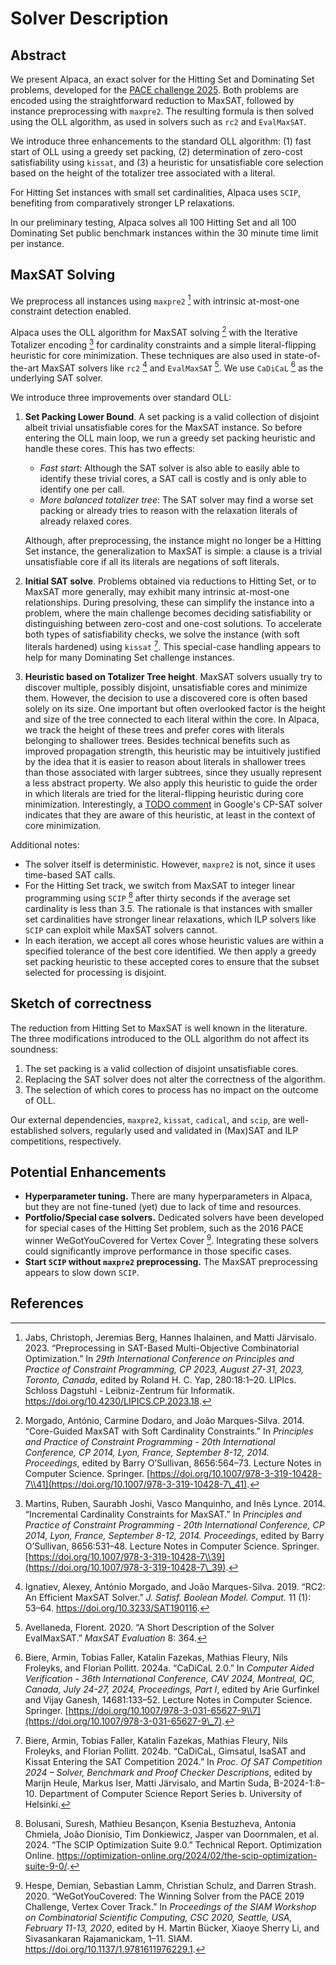 # Solver Description

## Abstract

We present Alpaca, an exact solver for the Hitting Set and Dominating Set problems, developed for the  [PACE challenge 2025](https://pacechallenge.org/2025).
Both problems are encoded using the straightforward reduction to MaxSAT, followed by instance preprocessing with `maxpre2`.
The resulting formula is then solved using the OLL algorithm, as used in solvers such as `rc2` and `EvalMaxSAT`.

We introduce three enhancements to the standard OLL algorithm: (1) fast start of OLL using a greedy set packing, (2)
determination of zero-cost satisfiability using `kissat`, and (3) a heuristic for unsatisfiable core selection based
on the height of the totalizer tree associated with a literal.

For Hitting Set instances with small set cardinalities, Alpaca uses `SCIP`, benefiting from comparatively stronger LP relaxations.

In our preliminary testing, Alpaca solves all 100 Hitting Set and all 100 Dominating Set public benchmark instances
within the 30 minute time limit per instance.

## MaxSAT Solving

We preprocess all instances using `maxpre2` [^7] with intrinsic at-most-one constraint detection enabled.

Alpaca uses the OLL algorithm for MaxSAT solving [^9] with the Iterative Totalizer encoding [^8] for cardinality constraints
and a simple literal-flipping heuristic for core minimization. These techniques are also used in state-of-the-art MaxSAT solvers
like `rc2` [^6] and `EvalMaxSAT` [^1]. We use `CaDiCaL` [^2] as the underlying SAT solver.

We introduce three improvements over standard OLL:

1. **Set Packing Lower Bound**. A set packing is a valid collection of disjoint albeit trivial unsatisfiable cores for the MaxSAT instance. 
   So before entering the OLL main loop, we run a greedy set packing heuristic and handle these cores. This has two effects:
    - _Fast start_: Although the SAT solver is also able to easily able to identify these trivial cores, a SAT call is costly and is only able to identify one per call.
    - _More balanced totalizer tree_: The SAT solver may find a worse set packing or already tries to reason with the relaxation literals of already relaxed cores.

   Although, after preprocessing, the instance might no longer be a Hitting Set instance, the generalization to MaxSAT is simple: a clause is a trivial
   unsatisfiable core if all its literals are negations of soft literals.

2. **Initial SAT solve**. Problems obtained via reductions to Hitting Set, or to MaxSAT more generally, may exhibit many
   intrinsic at-most-one relationships.
   During presolving, these can simplify the instance into a problem, where the main challenge becomes deciding
   satisfiability or distinguishing between zero-cost and one-cost solutions.
   To accelerate both types of satisfiability checks, we solve the instance (with soft literals hardened) using `kissat` [^3].
   This special-case handling appears to help for many Dominating Set challenge instances.

3.  **Heuristic based on Totalizer Tree height**. MaxSAT solvers usually try to discover multiple, possibly disjoint, unsatisfiable cores
    and minimize them. However, the decision to use a discovered core is often based solely on its size. One important but
    often overlooked factor is the height and size of the tree connected to each literal within the core.
    In Alpaca, we track the height of these trees and prefer cores with literals belonging to shallower trees.
    Besides technical benefits such as improved propagation strength, this heuristic may be intuitively justified by the
    idea that it is easier to reason about literals in shallower trees than those associated with larger subtrees,
    since they usually represent a less abstract property.
    We also apply this heuristic to guide the order in which literals are tried for the literal-flipping heuristic during
    core minimization.
    Interestingly, a [TODO comment](https://github.com/google/or-tools/blob/474b5c337f5a4ed7a7a5e87f1cae2de7dc311b1e/ortools/sat/optimization.cc#L135) in Google's CP-SAT solver indicates that they are aware of this heuristic, at
    least in the context of core minimization.

Additional notes:
- The solver itself is deterministic. However, `maxpre2` is not, since it uses time-based SAT calls.
- For the Hitting Set track, we switch from MaxSAT to integer linear programming using `SCIP` [^4] after thirty seconds if the
  average set cardinality is less than $3.5$. The rationale is that instances with smaller set cardinalities have stronger
  linear relaxations, which ILP solvers like `SCIP` can exploit while MaxSAT solvers cannot.
- In each iteration, we accept all cores whose heuristic values are within a specified tolerance of the best core
  identified. We then apply a greedy set packing heuristic to these accepted cores to ensure that the subset selected
  for processing is disjoint.

## Sketch of correctness

The reduction from Hitting Set to MaxSAT is well known in the literature.
The three modifications introduced to the OLL algorithm do not affect its soundness:
1. The set packing is a valid collection of disjoint unsatisfiable cores.
2. Replacing the SAT solver does not alter the correctness of the algorithm.
3. The selection of which cores to process has no impact on the outcome of OLL.

Our external dependencies, `maxpre2`, `kissat`, `cadical`, and `scip`, are well-established solvers, regularly used and
validated in (Max)SAT and ILP competitions, respectively.

## Potential Enhancements

- **Hyperparameter tuning.** There are many hyperparameters in Alpaca, but they are not fine-tuned (yet) due to lack of time and resources.
- **Portfolio/Special case solvers.** Dedicated solvers have been developed for special cases of the Hitting Set problem,
  such as the 2016 PACE winner WeGotYouCovered for Vertex Cover [^5]. Integrating these solvers could significantly improve performance in those specific cases.
- **Start `SCIP` without `maxpre2` preprocessing.** The MaxSAT preprocessing appears to
  slow down `SCIP`.

## References

[^1]: Avellaneda, Florent. 2020. “A Short Description of the Solver
EvalMaxSAT.” *MaxSAT Evaluation* 8: 364.

[^2]: Biere, Armin, Tobias Faller, Katalin Fazekas, Mathias Fleury, Nils
Froleyks, and Florian Pollitt. 2024a. “CaDiCaL 2.0.” In *Computer Aided
Verification - 36th International Conference, CAV 2024, Montreal, QC,
Canada, July 24-27, 2024, Proceedings, Part I*, edited by Arie Gurfinkel
and Vijay Ganesh, 14681:133–52. Lecture Notes in Computer Science.
Springer.
[https://doi.org/10.1007/978-3-031-65627-9\\7](https://doi.org/10.1007/978-3-031-65627-9\_7).

[^3]: Biere, Armin, Tobias Faller, Katalin Fazekas, Mathias Fleury, Nils
Froleyks, and Florian Pollitt. 2024b. “CaDiCaL, Gimsatul, IsaSAT and Kissat Entering the SAT
Competition 2024.” In *Proc. Of SAT Competition 2024 – Solver, Benchmark
and Proof Checker Descriptions*, edited by Marijn Heule, Markus Iser,
Matti Järvisalo, and Martin Suda, B-2024-1:8–10. Department of Computer
Science Report Series b. University of Helsinki.

[^4]: Bolusani, Suresh, Mathieu Besançon, Ksenia Bestuzheva, Antonia Chmiela,
João Dionísio, Tim Donkiewicz, Jasper van Doornmalen, et al. 2024. “The
SCIP Optimization Suite 9.0.” Technical Report. Optimization Online.
<https://optimization-online.org/2024/02/the-scip-optimization-suite-9-0/>.

[^5]: Hespe, Demian, Sebastian Lamm, Christian Schulz, and Darren Strash. 2020. “WeGotYouCovered: The Winning Solver from the PACE 2019 Challenge,
Vertex Cover Track.” In *Proceedings of the SIAM Workshop on
Combinatorial Scientific Computing, CSC 2020, Seattle, USA, February
11-13, 2020*, edited by H. Martin Bücker, Xiaoye Sherry Li, and
Sivasankaran Rajamanickam, 1–11. SIAM.
<https://doi.org/10.1137/1.9781611976229.1>.

[^6]: Ignatiev, Alexey, António Morgado, and João Marques-Silva. 2019. “RC2:
An Efficient MaxSAT Solver.” *J. Satisf. Boolean Model. Comput.* 11 (1):
53–64. <https://doi.org/10.3233/SAT190116>.

[^7]: Jabs, Christoph, Jeremias Berg, Hannes Ihalainen, and Matti Järvisalo. 2023. “Preprocessing in SAT-Based Multi-Objective Combinatorial
Optimization.” In *29th International Conference on Principles and
Practice of Constraint Programming, CP 2023, August 27-31, 2023,
Toronto, Canada*, edited by Roland H. C. Yap, 280:18:1–20. LIPIcs.
Schloss Dagstuhl - Leibniz-Zentrum für Informatik.
<https://doi.org/10.4230/LIPICS.CP.2023.18>.

[^8]: Martins, Ruben, Saurabh Joshi, Vasco Manquinho, and Inês Lynce. 2014.
“Incremental Cardinality Constraints for MaxSAT.” In *Principles and
Practice of Constraint Programming - 20th International Conference, CP
2014, Lyon, France, September 8-12, 2014. Proceedings*, edited by Barry
O’Sullivan, 8656:531–48. Lecture Notes in Computer Science. Springer.
[https://doi.org/10.1007/978-3-319-10428-7\\39](https://doi.org/10.1007/978-3-319-10428-7\_39).

[^9]: Morgado, António, Carmine Dodaro, and João Marques-Silva. 2014.
“Core-Guided MaxSAT with Soft Cardinality Constraints.” In *Principles
and Practice of Constraint Programming - 20th International Conference,
CP 2014, Lyon, France, September 8-12, 2014. Proceedings*, edited by
Barry O’Sullivan, 8656:564–73. Lecture Notes in Computer Science.
Springer.
[https://doi.org/10.1007/978-3-319-10428-7\\41](https://doi.org/10.1007/978-3-319-10428-7\_41).